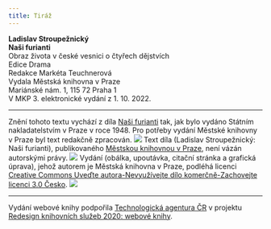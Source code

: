 ```yaml
---
title: Tiráž
---
```


**Ladislav Stroupežnický    
Naši furianti**  
Obraz života v české vesnici o čtyřech dějstvích  
Edice Drama  
Redakce Markéta Teuchnerová  
Vydala Městská knihovna v Praze  
Mariánské nám. 1, 115 72 Praha 1  
V MKP 3. elektronické vydání z 1. 10. 2022.

***

Znění tohoto textu vychází z díla [Naši furianti](https://aleph.nkp.cz/F/?func=direct&doc_number=000674633&local_base=CNB) tak, jak bylo vydáno Státním nakladatelstvím v Praze v roce 1948. Pro potřeby vydání Městské knihovny v Praze byl text redakčně zpracován.
![](../Images/image003.jpg)
Text díla (Ladislav Stroupežnický: Naši furianti), publikovaného [Městskou knihovnou v Praze](https://www.mlp.cz/cz/), není vázán autorskými právy.
![](../Images/image001.jpg)
Vydání (obálka, upoutávka, citační stránka a grafická úprava), jehož autorem je Městská knihovna v Praze, podléhá licenci [Creative Commons Uveďte autora-Nevyužívejte dílo komerčně-Zachovejte licenci 3.0 Česko](https://creativecommons.org/licenses/by-nc-sa/3.0/cz/).
![](../Images/image004.jpg)

***

Vydání webové knihy podpořila [Technologická agentura ČR](https://www.tacr.cz/) v projektu [Redesign knihovních služeb 2020: webové knihy](https://starfos.tacr.cz/cs/project/TL04000391).